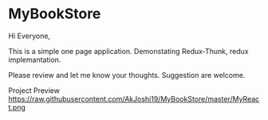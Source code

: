 # MyBookStore

Hi Everyone,

This is a simple one page application.
Demonstating Redux-Thunk, redux implemantation.

Please review and let me know your thoughts.
Suggestion are welcome.


Project Preview
<https://raw.githubusercontent.com/AkJoshi19/MyBookStore/master/MyReact.png>
